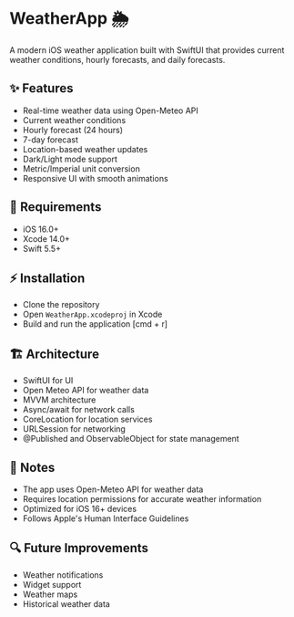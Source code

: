 # WeatherApp 🌦️

A modern iOS weather application built with SwiftUI that provides current weather conditions, hourly forecasts, and daily forecasts.

## ✨ Features

- Real-time weather data using Open-Meteo API
- Current weather conditions
- Hourly forecast (24 hours)
- 7-day forecast
- Location-based weather updates
- Dark/Light mode support
- Metric/Imperial unit conversion
- Responsive UI with smooth animations

## 📱 Requirements

- iOS 16.0+
- Xcode 14.0+
- Swift 5.5+

## ⚡️ Installation
- Clone the repository
- Open `WeatherApp.xcodeproj` in Xcode
- Build and run the application [cmd + r]

## 🏗️ Architecture

- SwiftUI for UI
- Open Meteo API for weather data
- MVVM architecture
- Async/await for network calls
- CoreLocation for location services
- URLSession for networking
- @Published and ObservableObject for state management

## 📝 Notes

- The app uses Open-Meteo API for weather data
- Requires location permissions for accurate weather information
- Optimized for iOS 16+ devices
- Follows Apple's Human Interface Guidelines

## 🔍 Future Improvements

- Weather notifications
- Widget support
- Weather maps
- Historical weather data

